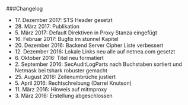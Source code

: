 ###Changelog

* 17\. Dezember 2017: STS Header gesetzt
* 28\. März 2017: Publikation
* 5\. März 2017: Default Direktiven in Proxy Stanza eingefügt
* 16\. Februar 2017: Bugfix im stunnel Kapitel
* 20\. Dezember 2016: Backend Server Cipher Liste verbessert
* 12\. Dezember 2016: Lokale Links neu alle auf netnea.com gesetzt
* 6\. Oktober 2016: Titel neu formatiert
* 2\. September 2016: SecAuditLogParts nach Buchstaben sortiert und Netmask bei tshark robuster gemacht
* 25\. August 2016: Zeilenumbrüche justiert
* 5\. April 2016: Rechtschreibung (Darrel Knutson)
* 11\. März 2016: Hinweis auf mitmproxy
* 3\. März 2016: Erstellung abgeschlossen  

